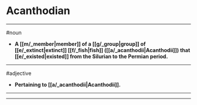 # Acanthodian
---
#noun
- **A [[m/_member|member]] of a [[g/_group|group]] of [[e/_extinct|extinct]] [[f/_fish|fish]] ([[a/_acanthodii|Acanthodii]]) that [[e/_existed|existed]] from the Silurian to the Permian period.**
---
#adjective
- **Pertaining to [[a/_acanthodii|Acanthodii]].**
---
---

